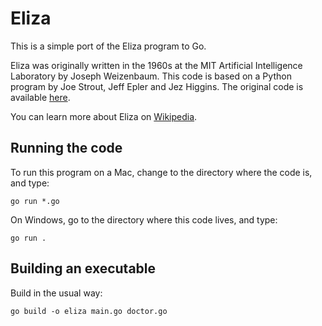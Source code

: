 # Eliza

This is a simple port of the Eliza program to Go.

Eliza was originally written in the 1960s at the MIT Artificial Intelligence Laboratory by Joseph Weizenbaum. This code
is based on a Python program by Joe Strout, Jeff Epler and Jez Higgins. The original code is
available [here](https://github.com/jezhiggins/eliza.py).

You can learn more about Eliza on [Wikipedia](https://en.wikipedia.org/wiki/ELIZA).

## Running the code

To run this program on a Mac, change to the directory where the code is, and type:

~~~
go run *.go
~~~

On Windows, go to the directory where this code lives, and type:

~~~
go run .
~~~

## Building an executable

Build in the usual way:

~~~
go build -o eliza main.go doctor.go
~~~